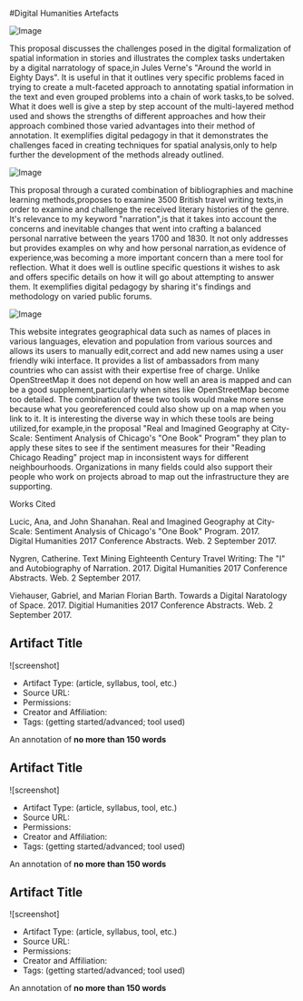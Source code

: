 #Digital Humanities Artefacts


![Image](https://user-images.githubusercontent.com/31867034/31364191-2a2a8b30-ad31-11e7-84fa-d1dd5f3ec1b7.png)

  This proposal discusses the challenges posed in the digital formalization of spatial information in stories and illustrates the complex tasks undertaken by a digital narratology of space,in Jules Verne's "Around the world in Eighty Days". It is useful in that it outlines very specific problems faced in trying to create a mult-faceted approach to annotating spatial information in the text and even grouped problems into a chain of work tasks,to be solved. What it does well is give a step by step account of the multi-layered method used and shows the strengths of different approaches and how their approach combined those varied advantages into their method of annotation.  It exemplifies digital pedagogy in that it demonstrates the challenges faced in creating techniques for spatial analysis,only to help further the development of the methods already outlined. 


  
![Image](https://user-images.githubusercontent.com/31867034/31365628-5be90d0a-ad3a-11e7-9eb1-06358fc96f75.png)
  
  This proposal through a curated combination of bibliographies and machine learning methods,proposes to examine 3500 British travel writing texts,in order to examine and challenge the received literary histories of the genre. It's relevance to my keyword "narration",is that it takes into account the concerns and inevitable changes that went into crafting a balanced personal narrative between the years 1700 and 1830. It not only addresses but provides examples on why and how personal narration,as evidence of experience,was becoming a more important concern than a mere tool for reflection. What it does well is outline specific questions it wishes to ask and offers specific details on how it will go about attempting to answer them. It exemplifies digital pedagogy by sharing it's findings and methodology on varied public forums. 
  
  
  
![Image](https://user-images.githubusercontent.com/31867034/31362074-a73e9754-ad24-11e7-9ba1-270f2ab5f435.png)

  This website integrates geographical data such as names of places in various languages, elevation and population from various sources and allows its users to manually edit,correct and add new names using a user friendly wiki interface.  It provides a list of ambassadors from many countries who can assist with their expertise free of charge. Unlike OpenStreetMap it does not depend on how well an area is mapped and can be a good supplement,particularly when sites like OpenStreetMap become too detailed. The combination of these two tools would make more sense because what you georeferenced could also show up on a map when you link to it. It is interesting the diverse way in which these tools are being utilized,for example,in the proposal "Real and Imagined Geography at City-Scale: Sentiment Analysis of Chicago's "One Book" Program" they plan to apply these sites to see if the sentiment measures for their "Reading Chicago Reading" project map in inconsistent ways for different neighbourhoods. Organizations in many fields could also support their people who work on projects abroad to map out the infrastructure they are supporting. 
  
  
  Works Cited
  
Lucic, Ana, and John Shanahan.  Real and Imagined Geography at City-Scale:  Sentiment Analysis of Chicago's "One Book" Program. 2017.  
  Digital Humanities 2017 Conference Abstracts.  Web.  2 September 2017.
  
Nygren, Catherine.  Text Mining Eighteenth Century Travel Writing:  The "I" and Autobiography of Narration.  2017.  Digital Humanities
  2017 Conference Abstracts.  Web.  2 September 2017.

Viehauser, Gabriel, and Marian Florian Barth.  Towards a Digital Naratology of Space. 2017.  Digitial Humanities 2017 Conference 
  Abstracts.  Web.  2 September 2017.
  
  

## Artifact Title 

![screenshot]
* Artifact Type: (article, syllabus, tool, etc.)
* Source URL: 
* Permissions: 
* Creator and Affiliation:
* Tags: (getting started/advanced; tool used)

An annotation of **no more than 150 words**

## Artifact Title 

![screenshot]
* Artifact Type: (article, syllabus, tool, etc.)
* Source URL: 
* Permissions: 
* Creator and Affiliation:
* Tags: (getting started/advanced; tool used)

An annotation of **no more than 150 words**

## Artifact Title 

![screenshot]

* Artifact Type: (article, syllabus, tool, etc.)
* Source URL: 
* Permissions: 
* Creator and Affiliation:
* Tags: (getting started/advanced; tool used)

An annotation of **no more than 150 words**
  
  
  
  
  
  
  
  
  
  
  
  
  
  
  
  
  
  
  
  
  
  
  
  
  



